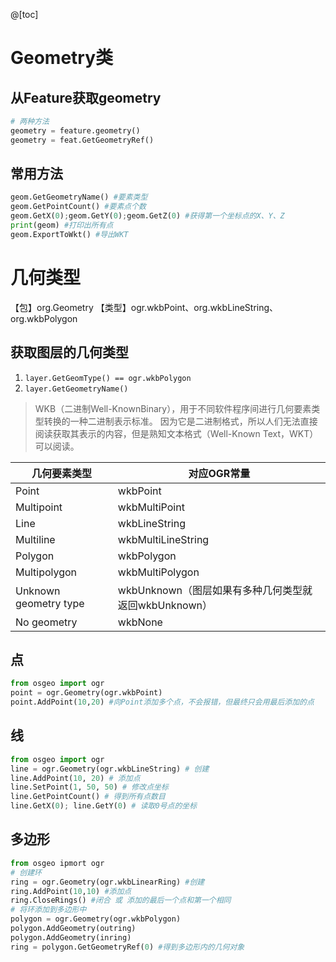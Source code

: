 @[toc]
# Geometry类
## 从Feature获取geometry
```python
# 两种方法
geometry = feature.geometry()
geometry = feat.GetGeometryRef()
```

## 常用方法
```python
geom.GetGeometryName() #要素类型
geom.GetPointCount() #要素点个数
geom.GetX(0);geom.GetY(0);geom.GetZ(0) #获得第一个坐标点的X、Y、Z
print(geom) #打印出所有点
geom.ExportToWkt() #导出WKT
```
# 几何类型
【包】org.Geometry
【类型】ogr.wkbPoint、org.wkbLineString、org.wkbPolygon

## 获取图层的几何类型
1. `layer.GetGeomType() == ogr.wkbPolygon`
2. `layer.GetGeometryName()`

> WKB（二进制Well-KnownBinary），用于不同软件程序间进行几何要素类型转换的一种二进制表示标准。
> 因为它是二进制格式，所以人们无法直接阅读获取其表示的内容，但是熟知文本格式（Well-Known Text，WKT）可以阅读。

|几何要素类型|对应OGR常量|
|-|-|
|Point|wkbPoint|
|Multipoint|wkbMultiPoint|
|Line|wkbLineString|
|Multiline|wkbMultiLineString|
|Polygon|wkbPolygon|
|Multipolygon|wkbMultiPolygon|
|Unknown geometry type|wkbUnknown（图层如果有多种几何类型就返回wkbUnknown）|
|No geometry|wkbNone|

## 点
```python
from osgeo import ogr
point = ogr.Geometry(ogr.wkbPoint)
point.AddPoint(10,20) #向Point添加多个点，不会报错，但最终只会用最后添加的点
```

## 线
```python
from osgeo import ogr
line = ogr.Geometry(ogr.wkbLineString) # 创建
line.AddPoint(10, 20) # 添加点
line.SetPoint(1, 50, 50) # 修改点坐标
line.GetPointCount() # 得到所有点数目
line.GetX(0); line.GetY(0) # 读取0号点的坐标
```

## 多边形
```python
from osgeo ipmort ogr
# 创建环
ring = ogr.Geometry(ogr.wkbLinearRing) #创建
ring.AddPoint(10,10) #添加点
ring.CloseRings() #闭合 或 添加的最后一个点和第一个相同
# 将环添加到多边形中
polygon = ogr.Geometry(ogr.wkbPolygon)
polygon.AddGeometry(outring)
polygon.AddGeometry(inring)
ring = polygon.GetGeometryRef(0) #得到多边形内的几何对象
```
